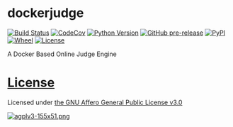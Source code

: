 # dockerjudge
[![Build Status](https://www.travis-ci.org/wangxinhe2006/dockerjudge.svg)](https://www.travis-ci.org/wangxinhe2006/dockerjudge)
[![CodeCov](https://codecov.io/gh/wangxinhe2006/dockerjudge/branch/master/graph/badge.svg)](https://codecov.io/gh/wangxinhe2006/dockerjudge)
[![Python Version](https://img.shields.io/pypi/pyversions/dockerjudge.svg)](https://www.python.org/downloads/)
[![GitHub pre-release](https://img.shields.io/github/release-pre/wangxinhe2006/dockerjudge.svg)](https://github.com/wangxinhe2006/dockerjudge/releases)
[![PyPI](https://img.shields.io/pypi/v/dockerjudge.svg)](https://pypi.org/project/dockerjudge/#history)
[![Wheel](https://img.shields.io/pypi/wheel/dockerjudge.svg)](https://pypi.org/project/dockerjudge/#files)
[![License](https://img.shields.io/github/license/wangxinhe2006/dockerjudge.svg)](LICENSE)

A Docker Based Online Judge Engine

# [License](LICENSE)
Licensed under [the GNU Affero General Public License v3.0](https://www.gnu.org/licenses/agpl-3.0.html)

[![agplv3-155x51.png](https://www.gnu.org/graphics/agplv3-155x51.png)](https://www.gnu.org/graphics/agplv3-155x51.png)
